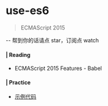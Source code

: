 # use-es6
> ECMAScript 2015

-- 帮到你的话请点 star，订阅点 watch

#### | Reading

- ECMAScript 2015 Features - Babel

#### | Practice

- [示例代码](https://github.com/pluscai/use-vue/tree/master/demo)
